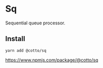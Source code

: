 # Sq

Sequential queue processor.

## Install

```
yarn add @cotto/sq
```

https://www.npmjs.com/package/@cotto/sq